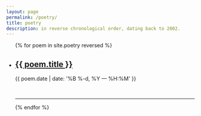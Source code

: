 ```yaml
---
layout: page
permalink: /poetry/
title: poetry
description: in reverse chronological order, dating back to 2002. 
---
```


<ul class="post-list">
{% for poem in site.poetry reversed %}
    <li>
        <h2><a class="post-title" href="{{ poem.url | prepend: site.baseurl }}">{{ poem.title }}</a></h2>
        <p class="post-meta">{{ poem.date | date: '%B %-d, %Y — %H:%M' }}</p>
        <br/>
        <hr/>
      </li>
{% endfor %}
</ul>